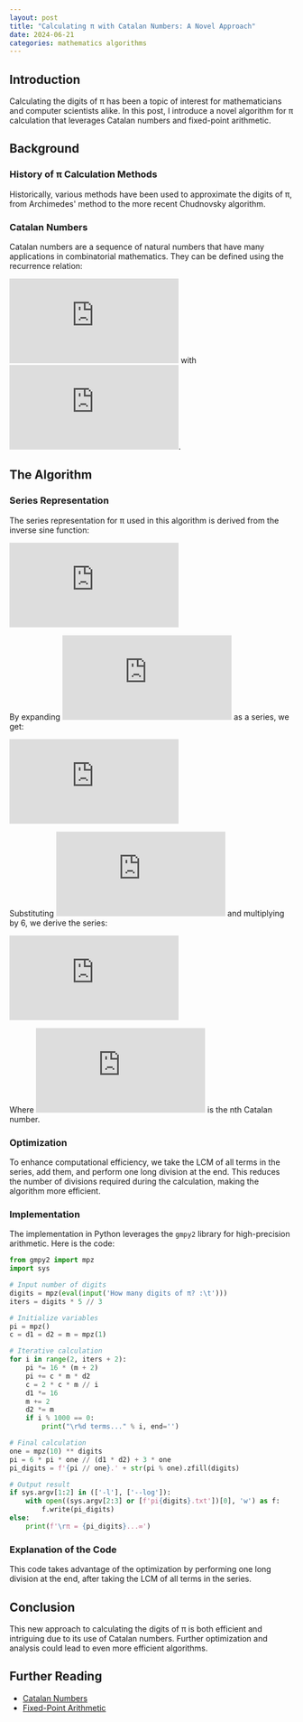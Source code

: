 ```yaml
---
layout: post
title: "Calculating π with Catalan Numbers: A Novel Approach"
date: 2024-06-21
categories: mathematics algorithms
---
```


## Introduction
Calculating the digits of π has been a topic of interest for mathematicians and computer scientists alike. In this post, I introduce a novel algorithm for π calculation that leverages Catalan numbers and fixed-point arithmetic.

## Background
### History of π Calculation Methods
Historically, various methods have been used to approximate the digits of π, from Archimedes' method to the more recent Chudnovsky algorithm.

### Catalan Numbers
Catalan numbers are a sequence of natural numbers that have many applications in combinatorial mathematics. They can be defined using the recurrence relation:

![relation](https://latex.codecogs.com/svg.latex?C_n%20%3D%20%5Cfrac%7B2%282n%20-%201%29%7D%7Bn%20%2B%201%7D%20C_%7Bn%20-%201%7D)
with ![C_0 = 1](https://latex.codecogs.com/svg.latex?C_0%20%3D%201).

## The Algorithm
### Series Representation
The series representation for π used in this algorithm is derived from the inverse sine function:

![\pi = 6 arcsin(0.5)](https://latex.codecogs.com/svg.latex?%5Cpi%20%3D%206%20%5Carcsin%280.5%29)

By expanding ![arcsin(0.5)](https://latex.codecogs.com/svg.latex?%5Carcsin%280.5%29) as a series, we get:

![series](https://latex.codecogs.com/svg.latex?%5Carcsin%28x%29%20%3D%20x%20%2B%20%5Cfrac%7B1%7D%7B2%7D%20%5Cfrac%7Bx%5E3%7D%7B3%7D%20%2B%20%5Cfrac%7B1%20%5Ccdot%203%7D%7B2%20%5Ccdot%204%7D%20%5Cfrac%7Bx%5E5%7D%7B5%7D%20%2B%20%5Cfrac%7B1%20%5Ccdot%203%20%5Ccdot%205%7D%7B2%20%5Ccdot%204%20%5Ccdot%206%7D%20%5Cfrac%7Bx%5E7%7D%7B7%7D%20%2B%20%5Ccdots)

Substituting ![x = 0.5](https://latex.codecogs.com/svg.latex?x%20%3D%200.5) and multiplying by 6, we derive the series:

![series](https://latex.codecogs.com/svg.latex?%5Cpi%20%3D%203%20%2B%206%20%5Csum_%7Bn%3D1%7D%5E%7B%5Cinfty%7D%20%5Cfrac%7B%282n%20-%201%29%20%5Ccdot%20C_%7Bn-1%7D%7D%7B%282n%20%2B%201%29%20%5Ccdot%2016%5En%7D)

Where ![C_n](https://latex.codecogs.com/svg.latex?C_n) is the nth Catalan number.

### Optimization
To enhance computational efficiency, we take the LCM of all terms in the series, add them, and perform one long division at the end. This reduces the number of divisions required during the calculation, making the algorithm more efficient.

### Implementation
The implementation in Python leverages the `gmpy2` library for high-precision arithmetic. Here is the code:

```python
from gmpy2 import mpz
import sys

# Input number of digits
digits = mpz(eval(input('How many digits of π? :\t')))
iters = digits * 5 // 3

# Initialize variables
pi = mpz()
c = d1 = d2 = m = mpz(1)

# Iterative calculation
for i in range(2, iters + 2):
    pi *= 16 * (m + 2)
    pi += c * m * d2
    c = 2 * c * m // i
    d1 *= 16
    m += 2
    d2 *= m
    if i % 1000 == 0:
        print("\r%d terms..." % i, end='')

# Final calculation
one = mpz(10) ** digits
pi = 6 * pi * one // (d1 * d2) + 3 * one
pi_digits = f'{pi // one}.' + str(pi % one).zfill(digits)

# Output result
if sys.argv[1:2] in (['-l'], ['--log']):
    with open((sys.argv[2:3] or [f'pi{digits}.txt'])[0], 'w') as f:
        f.write(pi_digits)
else:
    print(f'\rπ = {pi_digits}...∞')
```

### Explanation of the Code
This code takes advantage of the optimization by performing one long division at the end, after taking the LCM of all terms in the series.

## Conclusion
This new approach to calculating the digits of π is both efficient and intriguing due to its use of Catalan numbers. Further optimization and analysis could lead to even more efficient algorithms.

## Further Reading
- [Catalan Numbers](https://en.wikipedia.org/wiki/Catalan_number)
- [Fixed-Point Arithmetic](https://en.wikipedia.org/wiki/Fixed-point_arithmetic)